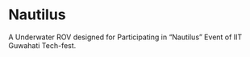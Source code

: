 ﻿# Nautilus


A Underwater ROV designed for Participating in “Nautilus” Event of IIT Guwahati Tech-fest. 



